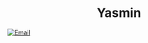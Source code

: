 <h1 align="center">Yasmin</h1>

[![Email](https://img.shields.io/badge/-Email-ff69b4?style=for-the-badge&logo=gmail&logoColor=white)](mailto:yasminangel2026@gmail.com?subject=Contato%20do%20GitHub&body=Ol%C3%A1%20Querida%20Legnnah!)
